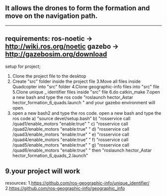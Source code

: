 It allows the drones to form the formation and move on the navigation path.
--------------------------------------------------------------------

--------------------------------------------------------------------
requirements:
ros-noetic -> http://wiki.ros.org/noetic
gazebo -> http://gazebosim.org/download
--------------------------------------------------------------------
setup for project;
1. Clone the project file to the desktop
2. Create "src" folder inside the project file
3.Move all files inside Quadcopter into "src" folder
4.Clone geographic-info files into "src" file
5.Clone unique _ identifier files inside "src" file
6.do catkin_make
7.open a new bash and type the ros code
 "roslaunch hector_Astar hector_formation_6_quads.launch " 
 and your gazebo environment will open.
8. open a new bash2 and type the ros code. open a new bash and type the ros code
  a) "source devel/setup.bash"
  b) "rosservice call /quad1/enable_motors "enable:true" "
  c) "rosservice call /quad2/enable_motors "enable:true" "
  d) "rosservice call /quad3/enable_motors "enable:true" "
  e) "rosservice call /quad4/enable_motors "enable:true" "
  f) "rosservice call /quad5/enable_motors "enable:true" "
  g) "rosservice call /quad6/enable_motors "enable:true" "
  then
  "roslaunch hector_Astar hector_formation_6_quads_2.launch"

 9.your project will work 
 --------------------------------------------------------------------
 resources:
 1.https://github.com/ros-geographic-info/unique_identifier/
 2.https://github.com/ros-geographic-info/geographic_info
 

